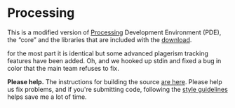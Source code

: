 Processing
==========

This is a modified version of [Processing](http://processing.org) Development Environment (PDE),
the “core” and the libraries that are included with the [download](http://processing.org/download).

for the most part it is identical but some advanced plagerism tracking features have been added.
Oh, and we hooked up stdin and fixed a bug in color that the main team refuses to fix.

__Please help.__
The instructions for building the source [are here](https://github.com/processing/processing/wiki/Build-Instructions).
Please help us fix problems, and if you're submitting code, following the [style guidelines](https://github.com/processing/processing/wiki/Style-Guidelines) helps save me a lot of time.
